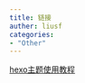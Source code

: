 ```yaml
---
title: 链接
auther: liusf
categories: 
- "Other"
---
```




[hexo主题使用教程](https://molunerfinn.com/hexo-theme-melody-doc/zh-Hans/)

